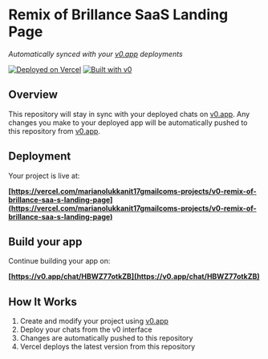 # Remix of Brillance SaaS Landing Page

*Automatically synced with your [v0.app](https://v0.app) deployments*

[![Deployed on Vercel](https://img.shields.io/badge/Deployed%20on-Vercel-black?style=for-the-badge&logo=vercel)](https://vercel.com/marianolukkanit17gmailcoms-projects/v0-remix-of-brillance-saa-s-landing-page)
[![Built with v0](https://img.shields.io/badge/Built%20with-v0.app-black?style=for-the-badge)](https://v0.app/chat/HBWZ77otkZB)

## Overview

This repository will stay in sync with your deployed chats on [v0.app](https://v0.app).
Any changes you make to your deployed app will be automatically pushed to this repository from [v0.app](https://v0.app).

## Deployment

Your project is live at:

**[https://vercel.com/marianolukkanit17gmailcoms-projects/v0-remix-of-brillance-saa-s-landing-page](https://vercel.com/marianolukkanit17gmailcoms-projects/v0-remix-of-brillance-saa-s-landing-page)**

## Build your app

Continue building your app on:

**[https://v0.app/chat/HBWZ77otkZB](https://v0.app/chat/HBWZ77otkZB)**

## How It Works

1. Create and modify your project using [v0.app](https://v0.app)
2. Deploy your chats from the v0 interface
3. Changes are automatically pushed to this repository
4. Vercel deploys the latest version from this repository
